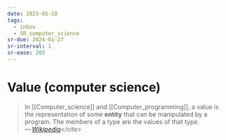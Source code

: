 ```yaml
---
date: 2023-05-18
tags:
  - inbox
  - SR_computer_science
sr-due: 2024-01-27
sr-interval: 1
sr-ease: 203
---
```


# Value (computer science)

> In [[Computer_science]] and [[Computer_programming]], a value is the
> representation of some **entity** that can be manipulated by a program. The
> members of a type are the values of that type.\
> — <cite>[Wikipedia](https://en.wikipedia.org/wiki/Value_\(computer_science\))</cite>